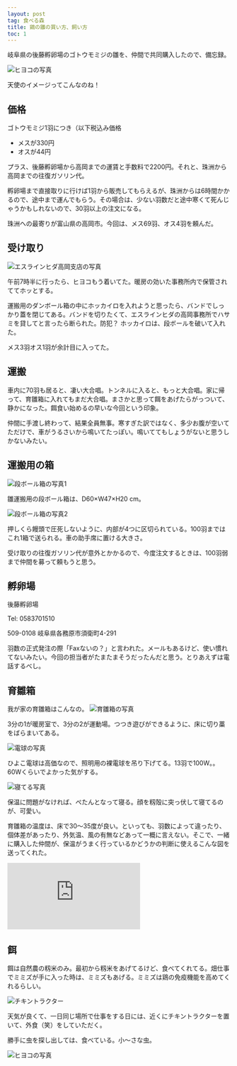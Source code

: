 ```yaml
---
layout: post
tag: 食べる森
title: 鶏の雛の買い方、飼い方
toc: 1
---
```


岐阜県の後藤孵卵場のゴトウモミジの雛を、仲間で共同購入したので、備忘録。

![ヒヨコの写真](https://kobapan.com/p/_data/i/galleries/edible-forest-garden/IMG_3127-sm.JPG)

天使のイメージってこんなのね！

## 価格
ゴトウモミジ1羽につき（以下税込み価格

- メスが330円
- オスが44円

プラス、後藤孵卵場から高岡までの運賃と手数料で2200円。それと、珠洲から高岡までの往復ガソリン代。

孵卵場まで直接取りに行けば1羽から販売してもらえるが、珠洲からは6時間かかるので、途中まで運んでもらう。その場合は、少ない羽数だと途中寒くて死んじゃうかもしれないので、30羽以上の注文になる。

珠洲への最寄りが富山県の高岡市。今回は、メス69羽、オス4羽を頼んだ。

## 受け取り

![エスラインヒダ高岡支店の写真](https://kobapan.com/p/_data/i/galleries/edible-forest-garden/esline-sm.jpg)

午前7時半に行ったら、ヒヨコもう着いてた。暖房の効いた事務所内で保管されててホッとする。

運搬用のダンボール箱の中にホッカイロを入れようと思ったら、バンドでしっかり蓋を閉じてある。バンドを切りたくて、エスラインヒダの高岡事務所でハサミを貸してと言ったら断られた。防犯？ ホッカイロは、段ボールを破いて入れた。

メス3羽オス1羽が余計目に入ってた。


## 運搬

車内に70羽も居ると、凄い大合唱。トンネルに入ると、もっと大合唱。家に帰って、育雛箱に入れてもまだ大合唱。まさかと思って餌をあげたらがっついて、静かになった。餌食い始めるの早いな今回という印象。

仲間に手渡し終わって、結果全員無事。寒すぎた訳ではなく、多少お腹が空いてただけで、車がうるさいから鳴いてたっぽい。鳴いててもしょうがないと思うしかないみたい。


## 運搬用の箱

![段ボール箱の写真1](https://kobapan.com/p/_data/i/galleries/edible-forest-garden/IMG_20200404_093136-sm.jpg)

雛運搬用の段ボール箱は、D60×W47×H20 cm。

![段ボール箱の写真2](https://kobapan.com/p/_data/i/galleries/edible-forest-garden/IMG_20200404_093220-sm.jpg)

押しくら饅頭で圧死しないように、内部が4つに区切られている。100羽まではこれ1箱で送られる。車の助手席に置ける大きさ。

受け取りの往復ガソリン代が意外とかかるので、今度注文するときは、100羽弱まで仲間を募って頼もうと思う。

## 孵卵場

後藤孵卵場

Tel: 0583701510

509-0108 岐阜県各務原市須衛町4-291

羽数の正式発注の際「Faxないの？」と言われた。メールもあるけど、使い慣れてないみたい。今回の担当者がたまたまそうだったんだと思う。とりあえずは電話するべし。

## 育雛箱

我が家の育雛箱はこんなの。
![育雛箱の写真](https://kobapan.com/p/_data/i/galleries/edible-forest-garden/IMG_20200404_074449_1-sm.jpg)

3分の1が暖房室で、3分の2が運動場。つつき遊びができるように、床に切り藁をばらまいてある。

![電球の写真](https://kobapan.com/p/_data/i/galleries/edible-forest-garden/IMG_3128-sm.JPG)

ひよこ電球は高価なので、照明用の裸電球を吊り下げてる。13羽で100W。。60Wくらいでよかった気がする。

![寝てる写真](https://kobapan.com/p/_data/i/galleries/edible-forest-garden/IMG_20200411_180831-sm.jpg)

保温に問題がなければ、ぺたんとなって寝る。顔を籾殻に突っ伏して寝てるのが、可愛い。

育雛箱の温度は、床で30～35度が良い。といっても、羽数によって違ったり、個体差があったり、外気温、風の有無などあって一概に言えない。そこで、一緒に購入した仲間が、保温がうまく行っているかどうかの判断に使えるこんな図を送ってくれた。

![](https://kobapan.com/p/i.php?/galleries/edible-forest-garden/hiyoko-ondo-sm.jpg)


## 餌

餌は自然農の籾米のみ。最初から籾米をあげてるけど、食べてくれてる。畑仕事でミミズが手に入った時は、ミミズもあげる。ミミズは鶏の免疫機能を高めてくれるらしい。

![チキントラクター](https://kobapan.com/p/_data/i/galleries/edible-forest-garden/IMG_20200412_120643-sm.jpg)

天気が良くて、一日同じ場所で仕事をする日には、近くにチキントラクターを置いて、外食（笑）をしていただく。

勝手に虫を探し出しては、食べている。小～さな虫。

![ヒヨコの写真](https://kobapan.com/p/_data/i/galleries/edible-forest-garden/IMG_3114-sm.JPG)
